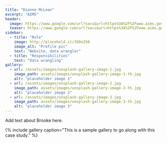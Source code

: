 ```yaml
---
title: "Dianne McLean"
excerpt: "AIMS"
header:
  image: https://www.google.com/url?sa=i&url=https%3A%2F%2Fwww.aims.gov.au%2Fabout%2Four-people%2Fdr-dianne-mclean&psig=AOvVaw3x324iq808xr3q_w_TZF7A&ust=1752043499430000&source=images&cd=vfe&opi=89978449&ved=0CBQQjRxqFwoTCOjt2OvUrI4DFQAAAAAdAAAAABAE
  teaser: https://www.google.com/url?sa=i&url=https%3A%2F%2Fwww.aims.gov.au%2Fabout%2Four-people%2Fdr-dianne-mclean&psig=AOvVaw3x324iq808xr3q_w_TZF7A&ust=1752043499430000&source=images&cd=vfe&opi=89978449&ved=0CBQQjRxqFwoTCOjt2OvUrI4DFQAAAAAdAAAAABAE
sidebar:
  - title: "Role"
    image: http://placehold.it/350x250
    image_alt: "Profile pic"
    text: "Website, data wrangler"
  - title: "Responsibilities"
    text: "Data wrangling"
gallery:
  - url: /assets/images/unsplash-gallery-image-1.jpg
    image_path: assets/images/unsplash-gallery-image-1-th.jpg
    alt: "placeholder image 1"
  - url: /assets/images/unsplash-gallery-image-2.jpg
    image_path: assets/images/unsplash-gallery-image-2-th.jpg
    alt: "placeholder image 2"
  - url: /assets/images/unsplash-gallery-image-3.jpg
    image_path: assets/images/unsplash-gallery-image-3-th.jpg
    alt: "placeholder image 3"
---
```


Add text about Brooke here.

{% include gallery caption="This is a sample gallery to go along with this case study." %}
